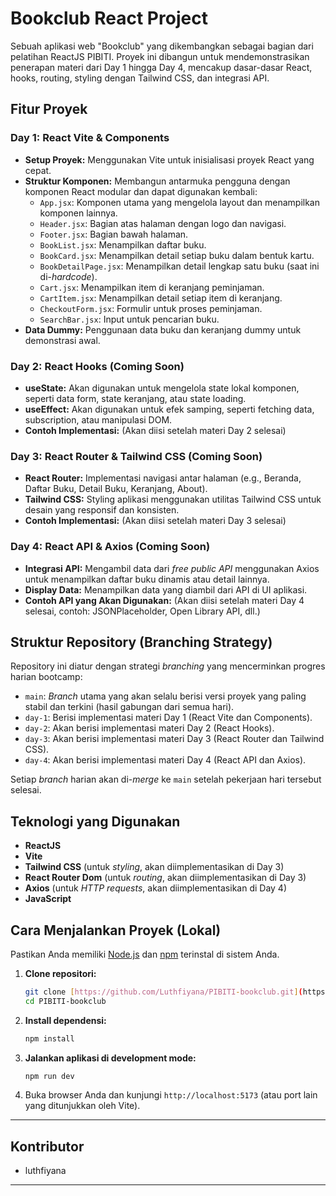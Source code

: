 # Bookclub React Project

Sebuah aplikasi web "Bookclub" yang dikembangkan sebagai bagian dari pelatihan ReactJS PIBITI. Proyek ini dibangun untuk mendemonstrasikan penerapan materi dari Day 1 hingga Day 4, mencakup dasar-dasar React, hooks, routing, styling dengan Tailwind CSS, dan integrasi API.

## Fitur Proyek

### Day 1: React Vite & Components

- **Setup Proyek:** Menggunakan Vite untuk inisialisasi proyek React yang cepat.
- **Struktur Komponen:** Membangun antarmuka pengguna dengan komponen React modular dan dapat digunakan kembali:
  - `App.jsx`: Komponen utama yang mengelola layout dan menampilkan komponen lainnya.
  - `Header.jsx`: Bagian atas halaman dengan logo dan navigasi.
  - `Footer.jsx`: Bagian bawah halaman.
  - `BookList.jsx`: Menampilkan daftar buku.
  - `BookCard.jsx`: Menampilkan detail setiap buku dalam bentuk kartu.
  - `BookDetailPage.jsx`: Menampilkan detail lengkap satu buku (saat ini di-_hardcode_).
  - `Cart.jsx`: Menampilkan item di keranjang peminjaman.
  - `CartItem.jsx`: Menampilkan detail setiap item di keranjang.
  - `CheckoutForm.jsx`: Formulir untuk proses peminjaman.
  - `SearchBar.jsx`: Input untuk pencarian buku.
- **Data Dummy:** Penggunaan data buku dan keranjang dummy untuk demonstrasi awal.

### Day 2: React Hooks (Coming Soon)

- **useState:** Akan digunakan untuk mengelola state lokal komponen, seperti data form, state keranjang, atau state loading.
- **useEffect:** Akan digunakan untuk efek samping, seperti fetching data, subscription, atau manipulasi DOM.
- **Contoh Implementasi:** (Akan diisi setelah materi Day 2 selesai)

### Day 3: React Router & Tailwind CSS (Coming Soon)

- **React Router:** Implementasi navigasi antar halaman (e.g., Beranda, Daftar Buku, Detail Buku, Keranjang, About).
- **Tailwind CSS:** Styling aplikasi menggunakan utilitas Tailwind CSS untuk desain yang responsif dan konsisten.
- **Contoh Implementasi:** (Akan diisi setelah materi Day 3 selesai)

### Day 4: React API & Axios (Coming Soon)

- **Integrasi API:** Mengambil data dari _free public API_ menggunakan Axios untuk menampilkan daftar buku dinamis atau detail lainnya.
- **Display Data:** Menampilkan data yang diambil dari API di UI aplikasi.
- **Contoh API yang Akan Digunakan:** (Akan diisi setelah materi Day 4 selesai, contoh: JSONPlaceholder, Open Library API, dll.)

## Struktur Repository (Branching Strategy)

Repository ini diatur dengan strategi _branching_ yang mencerminkan progres harian bootcamp:

- `main`: _Branch_ utama yang akan selalu berisi versi proyek yang paling stabil dan terkini (hasil gabungan dari semua hari).
- `day-1`: Berisi implementasi materi Day 1 (React Vite dan Components).
- `day-2`: Akan berisi implementasi materi Day 2 (React Hooks).
- `day-3`: Akan berisi implementasi materi Day 3 (React Router dan Tailwind CSS).
- `day-4`: Akan berisi implementasi materi Day 4 (React API dan Axios).

Setiap _branch_ harian akan di-_merge_ ke `main` setelah pekerjaan hari tersebut selesai.

## Teknologi yang Digunakan

- **ReactJS**
- **Vite**
- **Tailwind CSS** (untuk _styling_, akan diimplementasikan di Day 3)
- **React Router Dom** (untuk _routing_, akan diimplementasikan di Day 3)
- **Axios** (untuk _HTTP requests_, akan diimplementasikan di Day 4)
- **JavaScript**

## Cara Menjalankan Proyek (Lokal)

Pastikan Anda memiliki [Node.js](https://nodejs.org/) dan [npm](https://www.npmjs.com/) terinstal di sistem Anda.

1.  **Clone repositori:**

    ```bash
    git clone [https://github.com/Luthfiyana/PIBITI-bookclub.git](https://github.com/Luthfiyana/PIBITI-bookclub.git)
    cd PIBITI-bookclub
    ```

2.  **Install dependensi:**

    ```bash
    npm install
    ```

3.  **Jalankan aplikasi di development mode:**

    ```bash
    npm run dev
    ```

4.  Buka browser Anda dan kunjungi `http://localhost:5173` (atau port lain yang ditunjukkan oleh Vite).

---

## Kontributor

- luthfiyana

---
